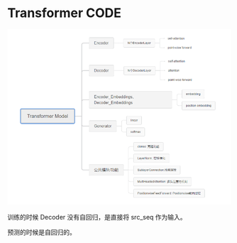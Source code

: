 # Transformer CODE

<img src="markdown-pic/Transformer_code/image-20200915160736685.png" alt="image-20200915160736685" style="zoom: 67%;" />



训练的时候 Decoder 没有自回归，是直接将 src_seq 作为输入。

预测的时候是自回归的。